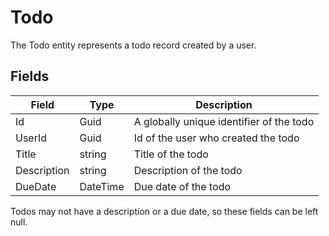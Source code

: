 # Todo
The Todo entity represents a todo record created by a user.
## Fields
| Field       | Type     | Description                              |
|-------------|----------|------------------------------------------|
| Id          | Guid     | A globally unique identifier of the todo |
| UserId      | Guid     | Id of the user who created the todo      |
| Title       | string   | Title of the todo                        |
| Description | string   | Description of the todo                  |
| DueDate     | DateTime | Due date of the todo                     |

Todos may not have a description or a due date, so these fields can be left null.
